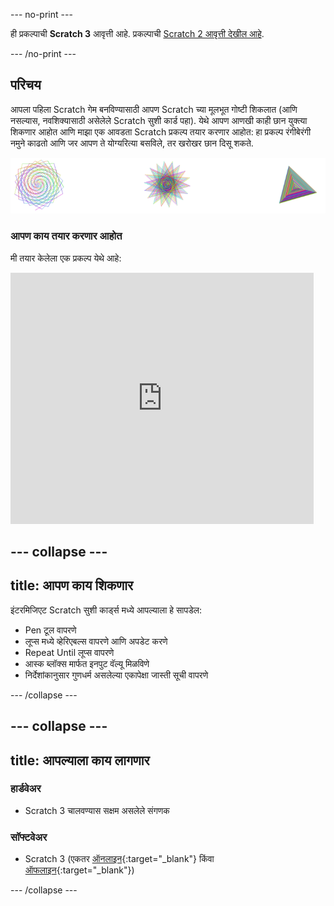 --- no-print ---

ही प्रकल्पाची **Scratch 3** आवृत्ती आहे. प्रकल्पाची [Scratch 2 आवृत्ती देखील आहे](https://projects.raspberrypi.org/mr-IN/projects/cd-intermediate-scratch-sushi-scratch2).

--- /no-print ---

## परिचय

आपला पहिला Scratch गेम बनविण्यासाठी आपण Scratch च्या मूलभूत गोष्टी शिकलात (आणि नसल्यास, नवशिक्यासाठी असेलेले Scratch सुशी कार्ड पहा). येथे आपण आणखी काही छान युक्त्या शिकणार आहोत आणि माझा एक आवडता Scratch प्रकल्प तयार करणार आहोत: हा प्रकल्प रंगीबेरंगी नमुने काढतो आणि जर आपण ते योग्यरित्या बसविले, तर खरोखर छान दिसू शकते.

![](images/pen1.png)

### आपण काय तयार करणार आहोत

मी तयार केलेला एक प्रकल्प येथे आहे:

<div class="scratch-preview">
  <iframe allowtransparency="true" width="485" height="402" src="https://scratch.mit.edu/projects/embed/205355399/?autostart=false" frameborder="0"></iframe>
</div>

--- collapse ---
---
title: आपण काय शिकणार
---

इंटरमिजिएट Scratch सुशी कार्ड्स मध्ये आपल्याला हे सापडेल:

+ Pen टूल वापरणे
+ लूप्स मध्ये व्हेरिएबल्स वापरणे आणि अपडेट करणे
+ Repeat Until लूप्स वापरणे
+ आस्क ब्लॉक्स मार्फत इनपुट वॅल्यू मिळविणे
+ निर्देशांकानुसार गुणधर्म असलेल्या एकापेक्षा जास्ती सूची वापरणे

--- /collapse ---

--- collapse ---
---
title: आपल्याला काय लागणार
---

### हार्डवेअर

+ Scratch 3 चालवण्यास सक्षम असलेले संगणक

### सॉफ्टवेअर

+ Scratch 3 (एकतर [ऑनलाइन](https://scratch.mit.edu/projects/editor/){:target="_blank"} किंवा [ऑफलाइन](https://scratch.mit.edu/download/){:target="_blank"})

--- /collapse ---